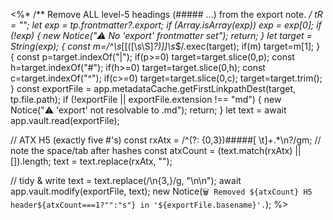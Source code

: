 <%*
/** Remove ALL level-5 headings (##### ...) from the export note. */
tR = "";
let exp = tp.frontmatter?.export; if (Array.isArray(exp)) exp = exp[0];
if (!exp) { new Notice("⚠️ No 'export' frontmatter set"); return; }
let target = String(exp); { const m=/^\s*\[\[([\s\S]*?)\]\]\s*$/.exec(target); if(m) target=m[1]; }
{ const p=target.indexOf("|"); if(p>=0) target=target.slice(0,p);
  const h=target.indexOf("#"); if(h>=0) target=target.slice(0,h);
  const c=target.indexOf("^"); if(c>=0) target=target.slice(0,c); target=target.trim();
}
const exportFile = app.metadataCache.getFirstLinkpathDest(target, tp.file.path);
if (!exportFile || exportFile.extension !== "md") { new Notice("⚠️ 'export' not resolvable to .md"); return; }
let text = await app.vault.read(exportFile);

// ATX H5 (exactly five #'s)
const rxAtx = /^(?: {0,3})#####[ \t]+.*\n?/gm;   // note the space/tab after hashes
const atxCount = (text.match(rxAtx) || []).length;
text = text.replace(rxAtx, "");

// tidy & write
text = text.replace(/\n{3,}/g, "\n\n");
await app.vault.modify(exportFile, text);
new Notice(`🗑 Removed ${atxCount} H5 header${atxCount===1?"":"s"} in '${exportFile.basename}'.`);
%>

